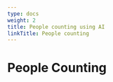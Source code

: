 ```yaml
---
type: docs
weight: 2
title: People counting using AI
linkTitle: People counting
---
```


# People Counting